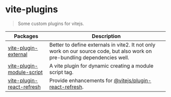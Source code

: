 # vite-plugins

> Some custom plugins for vitejs.

Packages | Description 
-------- | ----------- 
[vite-plugin-external](packages/vite-plugin-external) | Better to define externals in vite2. It not only work on our source code, but also work on pre-bundling dependencies well.
[vite-plugin-module-script](packages/vite-plugin-module-script) | A vite plugin for dynamic creating a module script tag.
[vite-plugin-react-refresh](packages/vite-plugin-react-refresh) | Provide enhancements for [@vitejs/plugin-react-refresh](https://www.npmjs.com/package/@vitejs/plugin-react-refresh).